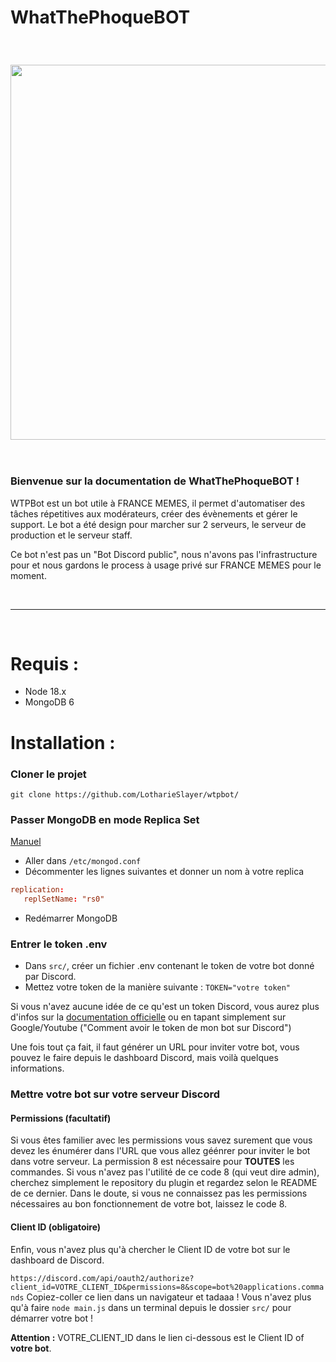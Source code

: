 # WhatThePhoqueBOT

<br/>

<h3 align="center"><img src="https://user-images.githubusercontent.com/49253492/139536561-5eaf9aad-64dd-4bc4-a33a-913a28ccb620.png" width="600px"></h3>

<br/>

### **Bienvenue sur la documentation de WhatThePhoqueBOT !**

WTPBot est un bot utile à FRANCE MEMES, il permet d'automatiser des tâches répetitives aux modérateurs, créer des évènements et gérer le support. Le bot a été design pour marcher sur 2 serveurs, le serveur de production et le serveur staff.

Ce bot n'est pas un "Bot Discord public", nous n'avons pas l'infrastructure pour et nous gardons le process à usage privé sur FRANCE MEMES pour le moment.

<br/>

---

<br/>

# Requis :
- Node 18.x
- MongoDB 6

# Installation : 

### Cloner le projet
`git clone https://github.com/LotharieSlayer/wtpbot/`

### Passer MongoDB en mode Replica Set
[Manuel](https://www.mongodb.com/docs/manual/tutorial/deploy-replica-set/)
- Aller dans `/etc/mongod.conf`
- Décommenter les lignes suivantes et donner un nom à votre replica
```conf
replication:
   replSetName: "rs0"
```
- Redémarrer MongoDB

### Entrer le token .env
- Dans `src/`, créer un fichier .env contenant le token de votre bot donné par Discord.
- Mettez votre token de la manière suivante : `TOKEN="votre token"`

Si vous n'avez aucune idée de ce qu'est un token Discord, vous aurez plus d'infos sur la [documentation officielle](https://discord.com/developers/docs) ou en tapant simplement sur Google/Youtube ("Comment avoir le token de mon bot sur Discord")

Une fois tout ça fait, il faut générer un URL pour inviter votre bot, vous pouvez le faire depuis le dashboard Discord, mais voilà quelques informations.

### Mettre votre bot sur votre serveur Discord

#### Permissions (facultatif)

Si vous êtes familier avec les permissions vous savez surement que vous devez les énumérer dans l'URL que vous allez géénrer pour inviter le bot dans votre serveur. La permission 8 est nécessaire pour **TOUTES** les commandes. Si vous n'avez pas l'utilité de ce code 8 (qui veut dire admin), cherchez simplement le repository du plugin et regardez selon le README de ce dernier. Dans le doute, si vous ne connaissez pas les permissions nécessaires au bon fonctionnement de votre bot, laissez le code 8.

#### Client ID (obligatoire)

Enfin, vous n'avez plus qu'à chercher le Client ID de votre bot sur le dashboard de Discord.

`https://discord.com/api/oauth2/authorize?client_id=VOTRE_CLIENT_ID&permissions=8&scope=bot%20applications.commands`
Copiez-coller ce lien dans un navigateur et tadaaa ! Vous n'avez plus qu'à faire `node main.js` dans un terminal depuis le dossier `src/` pour démarrer votre bot !

**Attention :** VOTRE_CLIENT_ID dans le lien ci-dessous est le Client ID of **votre bot**.
